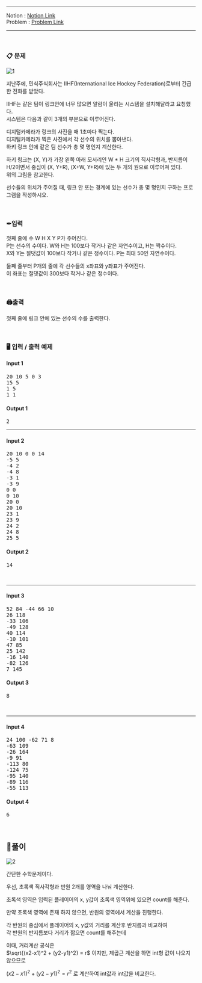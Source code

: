 
***
Notion : [Notion Link](https://west-pineapple-c4d.notion.site/a570596bbf0f4f7699f313375648b514)  
Problem : [Problem Link](https://www.acmicpc.net/problem/1358)
***



<br/>

### 📋 문제

![1](https://user-images.githubusercontent.com/97273652/168433176-5d942eda-e9d8-4b49-bac3-71069c960206.png)

지난주에, 민식주식회사는 IIHF(International Ice Hockey Federation)로부터 긴급한 전화를 받았다.  

IIHF는 같은 팀이 링크안에 너무 많으면 알람이 울리는 시스템을 설치해달라고 요청했다.  
시스템은 다음과 같이 3개의 부분으로 이루어진다.  

디지털카메라가 링크의 사진을 매 1초마다 찍는다.  
디지털카메라가 찍은 사진에서 각 선수의 위치를 뽑아낸다.  
하키 링크 안에 같은 팀 선수가 총 몇 명인지 계산한다.  

하키 링크는 (X, Y)가 가장 왼쪽 아래 모서리인 W * H 크기의 직사각형과, 반지름이 H/2이면서 중심이 (X, Y+R), (X+W, Y+R)에 있는 두 개의 원으로 이루어져 있다.  
위의 그림을 참고한다.  

선수들의 위치가 주어질 때, 링크 안 또는 경계에 있는 선수가 총 몇 명인지 구하는 프로그램을 작성하시오.  

<br/>

### ✒입력

첫째 줄에 수 W H X Y P가 주어진다.  
P는 선수의 수이다. W와 H는 100보다 작거나 같은 자연수이고, H는 짝수이다.  
X와 Y는 절댓값이 100보다 작거나 같은 정수이다. P는 최대 50인 자연수이다.  

둘째 줄부터 P개의 줄에 각 선수들의 x좌표와 y좌표가 주어진다.  
이 좌표는 절댓값이 300보다 작거나 같은 정수이다.  

<br/>

### 🖨출력

첫째 줄에 링크 안에 있는 선수의 수를 출력한다.  

<br/>

### 🖥 입력 / 출력 예제

#### Input 1
<pre>
20 10 5 0 3
15 5
1 5
1 1
</pre>

#### Output 1
<pre>
2
</pre>

***

#### Input 2
<pre>
20 10 0 0 14
-5 5
-4 2
-4 8
-3 1
-3 9
0 0
0 10
20 0
20 10
23 1
23 9
24 2
24 8
25 5
</pre>

#### Output 2
<pre>
14
</pre>
<br/>

***

#### Input 3
<pre>
52 84 -44 66 10
26 118
-33 106
-49 128
40 114
-10 101
47 85
25 142
-16 140
-82 126
7 145
</pre>

#### Output 3
<pre>
8
</pre>
<br/>

***

#### Input 4
<pre>
24 100 -62 71 8
-63 109
-26 164
-9 91
-113 80
-124 75
-95 140
-89 116
-55 113
</pre>

#### Output 4
<pre>
6
</pre>
<br/>

## 🌈풀이

![2](https://user-images.githubusercontent.com/97273652/168433159-f8a416e6-297c-4a68-b0bf-fb4322548199.png)

간단한 수학문제이다.  

우선, 초록색 직사각형과 반원 2개를 영역을 나눠 계산한다.  

초록색 영역은 입력된 플레이어의 x, y값이 초록색 영역위에 있으면 count를 해준다.  

만약 초록색 영역에 존재 하지 않으면, 반원의 영역에서 계산을 진행한다.  

각 반원의 중심에서 플레이어의 x, y값의 거리를 계산후 반지름과 비교하여  
각 반원의 반지름보다 거리가 짧으면 count를 해주는데  

이때, 거리계산 공식은  
$\sqrt{(x2-x1)^2 + (y2-y1)^2} = r$  이지만, 제곱근 계산을 하면 int형 값이 나오지 않으므로  

$(x2-x1)^2 + (y2-y1)^2 = r^2$ 로 계산하여 int값과 int값을 비교한다.  
